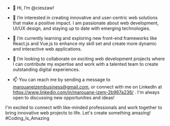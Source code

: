 - 👋 Hi, I’m @cieszaw!

- 👀 I’m interested in creating innovative and user-centric web solutions that make a positive impact. I am passionate about web development, UI/UX design, and staying up to date with emerging technologies.

- 🌱 I’m currently learning and exploring new front-end frameworks like React.js and Vue.js to enhance my skill set and create more dynamic and interactive web applications.

- 💞️ I’m looking to collaborate on exciting web development projects where I can contribute my expertise and work with a talented team to create outstanding digital experiences.

- 📫 You can reach me by sending a message to marouaneizembusiness@gmail.com, or connect with me on LinkedIn at https://www.linkedin.com/in/marouane-izem-2b967a236/ . I'm always open to discussing new opportunities and ideas!

I'm excited to connect with like-minded professionals and work together to bring innovative web projects to life. Let's create something amazing!
#Coding_Is_Amazing
